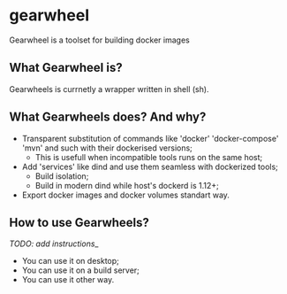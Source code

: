 # gearwheel

Gearwheel is a toolset for building docker images

## What Gearwheel is?

Gearwheels is currnetly a wrapper written in shell (sh).

## What Gearwheels does? And why?

* Transparent substitution of commands like 'docker' 'docker-compose' 'mvn' and such with their dockerised versions;
  * This is usefull when incompatible tools runs on the same host;
* Add 'services' like dind and use them seamless with dockerized tools;
  * Build isolation;
  * Build in modern dind while host's dockerd is 1.12+;
* Export docker images and docker volumes standart way.

## How to use Gearwheels?

_TODO: add instructions__

* You can use it on desktop;
* You can use it on a build server;
* You can use it other way.
